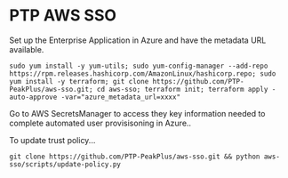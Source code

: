 # PTP AWS SSO

Set up the Enterprise Application in Azure and have the metadata URL available.

```
sudo yum install -y yum-utils; sudo yum-config-manager --add-repo https://rpm.releases.hashicorp.com/AmazonLinux/hashicorp.repo; sudo yum install -y terraform; git clone https://github.com/PTP-PeakPlus/aws-sso.git; cd aws-sso; terraform init; terraform apply -auto-approve -var="azure_metadata_url=xxxx"
```

Go to AWS SecretsManager to access they key information needed to complete automated user provisisoning in Azure..

To update trust policy...

```
git clone https://github.com/PTP-PeakPlus/aws-sso.git && python aws-sso/scripts/update-policy.py
```
